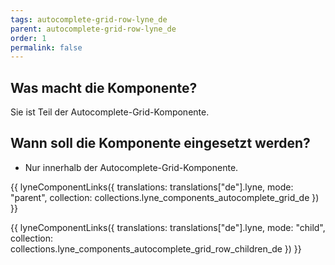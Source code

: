 ```yaml
---
tags: autocomplete-grid-row-lyne_de
parent: autocomplete-grid-row-lyne_de
order: 1
permalink: false
---
```


## Was macht die Komponente?
Sie ist Teil der Autocomplete-Grid-Komponente.

## Wann soll die Komponente eingesetzt werden?
* Nur innerhalb der Autocomplete-Grid-Komponente.

{{ lyneComponentLinks({
  translations: translations["de"].lyne,
  mode: "parent",
  collection: collections.lyne_components_autocomplete_grid_de
}) }}

{{ lyneComponentLinks({
  translations: translations["de"].lyne,
  mode: "child",
  collection: collections.lyne_components_autocomplete_grid_row_children_de
}) }}